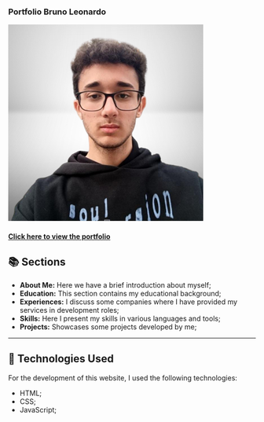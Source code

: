 ### Portfolio Bruno Leonardo


<img src="/assets/profile-image.png" alt="Profile Image">
<h4><a href="https://brunols7.github.io/portfolio-site/">Click here to view the portfolio</a></h4>

## 📚 Sections

- **About Me:** Here we have a brief introduction about myself;
- **Education:** This section contains my educational background;
- **Experiences:** I discuss some companies where I have provided my services in development roles;
- **Skills:** Here I present my skills in various languages and tools;
- **Projects:** Showcases some projects developed by me;

---

## 💼 Technologies Used

For the development of this website, I used the following technologies:

- HTML;
- CSS;
- JavaScript;
